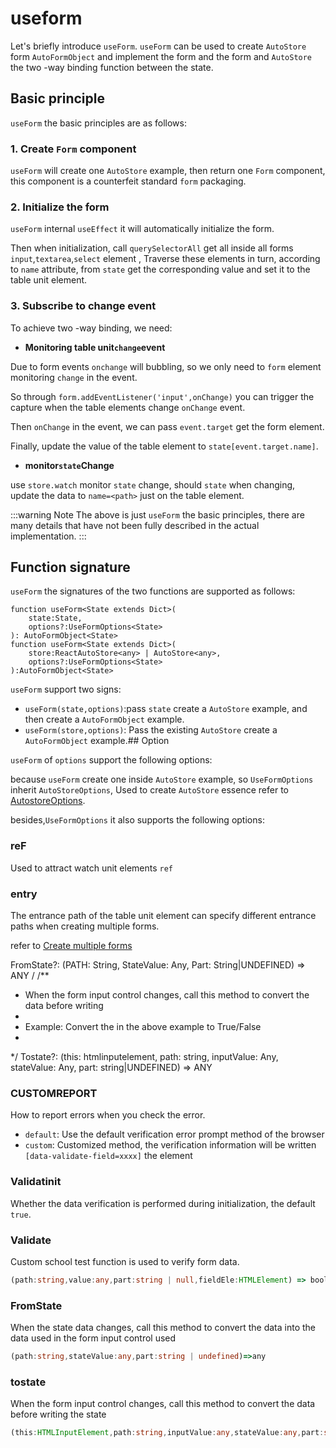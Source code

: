 # useform
Let's briefly introduce `useForm`.
 `useForm` can be used to create `AutoStore` form `AutoFormObject` and implement the form and the form and `AutoStore` the two -way binding function between the state.

## Basic principle

 `useForm` the basic principles are as follows:

### 1. Create `Form` component

 `useForm` will create one `AutoStore` example, then return one `Form` component, this component is a counterfeit standard `form` packaging.

### 2. Initialize the form

 `useForm` internal `useEffect` it will automatically initialize the form.

Then when initialization, call `querySelectorAll` get all inside all forms `input`,`textarea`,`select` element
, Traverse these elements in turn, according to `name` attribute, from `state` get the corresponding value and set it to the table unit element.


### 3. Subscribe to change event

To achieve two -way binding, we need:

- **Monitoring table unit`change`event** 

Due to form events `onchange` will bubbling, so we only need to `form` element monitoring `change` in the event.

So through `form.addEventListener('input',onChange)` you can trigger the capture when the table elements change `onChange` event.

Then `onChange` in the event, we can pass `event.target` get the form element.

Finally, update the value of the table element to `state[event.target.name]`.

- **monitor`state`Change** 

use `store.watch` monitor `state` change, should `state` when changing, update the data to `name=<path>` just on the table element.


:::warning Note
The above is just `useForm` the basic principles, there are many details that have not been fully described in the actual implementation.
:::
 
## Function signature

 `useForm` the signatures of the two functions are supported as follows:

```tsx
function useForm<State extends Dict>(
    state:State,
    options?:UseFormOptions<State>
): AutoFormObject<State>
function useForm<State extends Dict>(
    store:ReactAutoStore<any> | AutoStore<any>,
    options?:UseFormOptions<State>
):AutoFormObject<State>

```

 `useForm` support two signs:

- `useForm(state,options)`:pass `state` create a `AutoStore` example, and then create a `AutoFormObject` example.
- `useForm(store,options)`: Pass the existing `AutoStore` create a `AutoFormObject` example.## Option

 `useForm` of `options` support the following options:

because `useForm` create one inside `AutoStore` example, so `UseFormOptions` inherit `AutoStoreOptions`, Used to create `AutoStore` essence refer to [AutostoreOptions](/guide/store/store#配置).

besides,`UseFormOptions` it also supports the following options:

### reF

Used to attract watch unit elements `ref` 

### entry

The entrance path of the table unit element can specify different entrance paths when creating multiple forms.


refer to [Create multiple forms](/guide/form/form/create.md#多表单) 

FromState?: (PATH: String, StateValue: Any, Part: String|UNDEFINED) => ANY
/ /**
* When the form input control changes, call this method to convert the data before writing
*
* Example: Convert the in the above example to True/False
*
*/
Tostate?: (this: htmlinputelement, path: string, inputValue: Any, stateValue: Any, part: string|UNDEFINED) => ANY

### CUSTOMREPORT

How to report errors when you check the error.

- `default`: Use the default verification error prompt method of the browser
- `custom`: Customized method, the verification information will be written `[data-validate-field=xxxx]` the element

### Validatinit

Whether the data verification is performed during initialization, the default `true`.

### Validate

Custom school test function is used to verify form data.

```ts
(path:string,value:any,part:string | null,fieldEle:HTMLElement) => boolean | string
```

### FromState

When the state data changes, call this method to convert the data into the data used in the form input control used

```ts
(path:string,stateValue:any,part:string | undefined)=>any
```

### tostate
When the form input control changes, call this method to convert the data before writing the state

```ts
(this:HTMLInputElement,path:string,inputValue:any,stateValue:any,part:string | undefined)=>any
```
